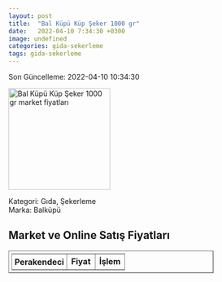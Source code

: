 ```yaml
---
layout: post
title:  "Bal Küpü Küp Şeker 1000 gr"
date:   2022-04-10 7:34:30 +0300
image: undefined
categories: gida-sekerleme
tags: gida-sekerleme
---
```


Son Güncelleme: 2022-04-10 10:34:30

<img src="undefined" width="200" alt="Bal Küpü Küp Şeker 1000 gr market fiyatları" />

Kategori: Gıda, Şekerleme
<br />
Marka: Balküpü

<h2>Market ve Online Satış Fiyatları</h2>

<table border="1" style="padding: 5px;width:80%;">
  <tr>
    <td style="padding: 5px;"><strong>Perakendeci</strong></td>
    <td><strong>Fiyat</strong></td>
    <td><strong>İşlem</strong></td>
  </tr>
  
</table>
